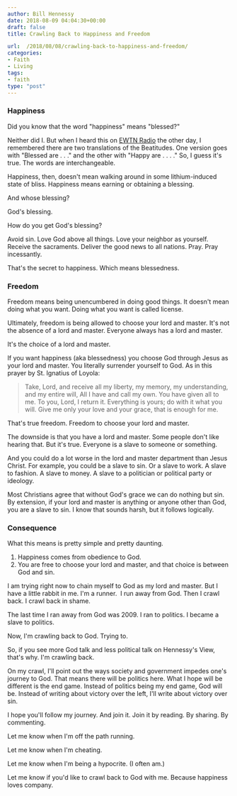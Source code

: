 ```yaml
---
author: Bill Hennessy
date: 2018-08-09 04:04:30+00:00
draft: false
title: Crawling Back to Happiness and Freedom

url:  /2018/08/08/crawling-back-to-happiness-and-freedom/
categories:
- Faith
- Living
tags:
- faith
type: "post"
---
```


### Happiness



Did you know that the word "happiness" means "blessed?"

Neither did I. But when I heard this on [EWTN Radio](https://www.ewtn.com/radio/index.asp) the other day, I remembered there are two translations of the Beatitudes. One version goes with "Blessed are . . ." and the other with "Happy are . . . ." So, I guess it's true. The words are interchangeable.

Happiness, then, doesn't mean walking around in some lithium-induced state of bliss. Happiness means earning or obtaining a blessing.

And whose blessing?

God's blessing.

How do you get God's blessing?

Avoid sin. Love God above all things. Love your neighbor as yourself. Receive the sacraments. Deliver the good news to all nations. Pray. Pray incessantly.

That's the secret to happiness. Which means blessedness.



### Freedom



Freedom means being unencumbered in doing good things. It doesn't mean doing what you want. Doing what you want is called license.

Ultimately, freedom is being allowed to choose your lord and master. It's not the absence of a lord and master. Everyone always has a lord and master.

It's the choice of a lord and master.

If you want happiness (aka blessedness) you choose God through Jesus as your lord and master. You literally surrender yourself to God. As in this prayer by St. Ignatius of Loyola:



> Take, Lord, and receive all my liberty,
my memory, my understanding,
and my entire will,
All I have and call my own.
You have given all to me.
To you, Lord, I return it.
Everything is yours; do with it what you will.
Give me only your love and your grace,
that is enough for me.



That's true freedom. Freedom to choose your lord and master.

The downside is that you have a lord and master. Some people don't like hearing that. But it's true. Everyone is a slave to someone or something.

And you could do a lot worse in the lord and master department than Jesus Christ. For example, you could be a slave to sin. Or a slave to work. A slave to fashion. A slave to money. A slave to a politician or political party or ideology.

Most Christians agree that without God's grace we can do nothing but sin. By extension, if your lord and master is anything or anyone other than God, you are a slave to sin. I know that sounds harsh, but it follows logically.



### Consequence



What this means is pretty simple and pretty daunting.




1. Happiness comes from obedience to God.
2. You are free to choose your lord and master, and that choice is between God and sin.


I am trying right now to chain myself to God as my lord and master. But I have a little rabbit in me. I'm a runner.  I run away from God. Then I crawl back. I crawl back in shame.

The last time I ran away from God was 2009. I ran to politics. I became a slave to politics.

Now, I'm crawling back to God. Trying to.

So, if you see more God talk and less political talk on Hennessy's View, that's why. I'm crawling back.

On my crawl, I'll point out the ways society and government impedes one's journey to God. That means there will be politics here. What I hope will be different is the end game. Instead of politics being my end game, God will be. Instead of writing about victory over the left, I'll write about victory over sin.

I hope you'll follow my journey. And join it. Join it by reading. By sharing. By commenting.

Let me know when I'm off the path running.

Let me know when I'm cheating.

Let me know when I'm being a hypocrite. (I often am.)

Let me know if you'd like to crawl back to God with me. Because happiness loves company.
